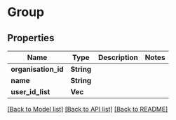 # Group

## Properties

Name | Type | Description | Notes
------------ | ------------- | ------------- | -------------
**organisation_id** | **String** |  | 
**name** | **String** |  | 
**user_id_list** | **Vec<String>** |  | 

[[Back to Model list]](../README.md#documentation-for-models) [[Back to API list]](../README.md#documentation-for-api-endpoints) [[Back to README]](../README.md)


